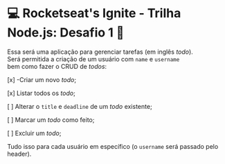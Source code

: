# 💻 Rocketseat's Ignite - Trilha Node.js: Desafio 1 🚀

Essa será uma aplicação para gerenciar tarefas (em inglês *todo*).  
Será permitida a criação de um usuário com `name` e `username` bem como fazer o CRUD de *todos*:

[x] -Criar um novo *todo*;

[x] Listar todos os *todo*;

[ ] Alterar o `title` e `deadline` de um *todo* existente;

[ ] Marcar um *todo* como feito;

[ ] Excluir um *todo*;


Tudo isso para cada usuário em específico (o `username` será passado pelo header).  
